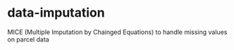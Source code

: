 data-imputation
===============

MICE (Multiple Imputation by Chainged Equations) to handle missing values on parcel data
